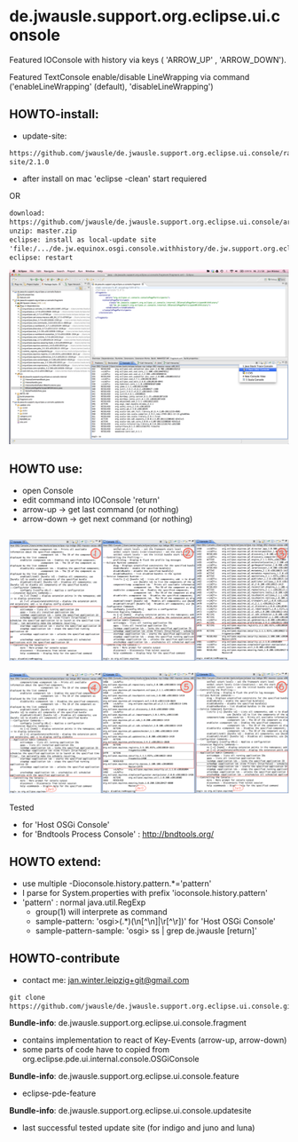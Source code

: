de.jwausle.support.org.eclipse.ui.console
========================================

Featured IOConsole with history via keys ( 'ARROW_UP' , 'ARROW_DOWN').

Featured TextConsole enable/disable LineWrapping via command ('enableLineWrapping' (default), 'disableLineWrapping')


## HOWTO-install:
- update-site: 

```
https://github.com/jwausle/de.jwausle.support.org.eclipse.ui.console/raw/master/de.jwausle.support.org.eclipse.ui.console.updatesite/update-site/2.1.0
```

- after install on mac 'eclipse -clean' start requiered 

OR

```
download: https://github.com/jwausle/de.jwausle.support.org.eclipse.ui.console/archive/master.zip
unzip: master.zip
eclipse: install as local-update site 'file:/.../de.jw.equinox.osgi.console.withhistory/de.jw.support.org.eclipse.pde.ui.updatesite'
eclipse: restart 
```

![show console/select-first-arrow-down-from-console-toolbar and find 'Host OSGiConsoleWithHistory' beside 'Host OSGiConsole'](https://github.com/jwausle/de.jw.equinox.osgi.console.withhistory/raw/master/img/screenshot-successful-installation2.png)

## HOWTO use:

- open Console
- edit command into IOConsole 'return'
- arrow-up  -> get last command (or nothing) 
- arrow-down  -> get next command (or nothing) 

![workflow01to03](https://github.com/jwausle/de.jw.equinox.osgi.console.withhistory/raw/master/img/osgiConsole01bis03.png)
-----
![workflow01to03](https://github.com/jwausle/de.jw.equinox.osgi.console.withhistory/raw/master/img/osgiConsole04bis06.png)

Tested
- for 'Host OSGi Console'
- for 'Bndtools Process Console' : http://bndtools.org/

## HOWTO extend:

- use multiple -Dioconsole.history.pattern.*='pattern'
- I parse for System.properties with prefix 'ioconsole.history.pattern'
- 'pattern' : normal java.util.RegExp
  - group(1) will interprete as command
  - sample-pattern: 'osgi>(.*)(\n[^\n]|\r[^\r])' for 'Host OSGi Console'
  - sample-pattern-sample: 'osgi> ss | grep de.jwausle [return]'


## HOWTO-contribute
- contact me: jan.winter.leipzig+git@gmail.com

```
git clone https://github.com/jwausle/de.jwausle.support.org.eclipse.ui.console.git
```


**Bundle-info**: de.jwausle.support.org.eclipse.ui.console.fragment
- contains implementation to react of Key-Events (arrow-up, arrow-down)
- some parts of code have to copied from org.eclipse.pde.ui.internal.console.OSGiConsole 

**Bundle-info**: de.jwausle.support.org.eclipse.ui.console.feature
- eclipse-pde-feature 

**Bundle-info**: de.jwausle.support.org.eclipse.ui.console.updatesite
- last successful tested update site (for indigo and juno and luna)
